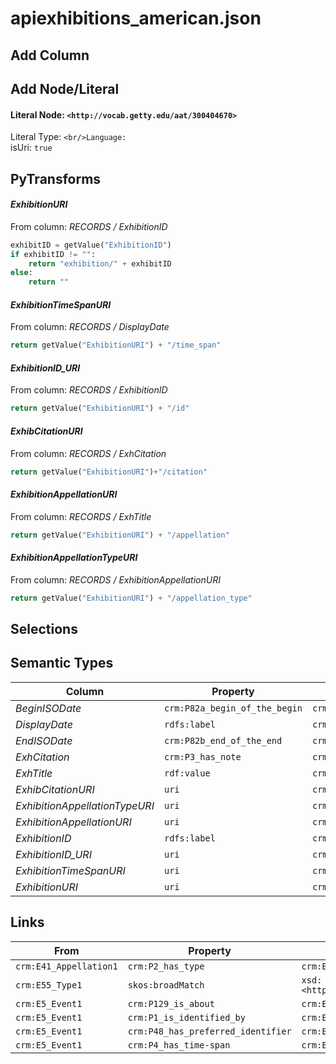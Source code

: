# apiexhibitions_american.json

## Add Column

## Add Node/Literal
#### Literal Node: `<http://vocab.getty.edu/aat/300404670>`
Literal Type: ``
<br/>Language: ``
<br/>isUri: `true`


## PyTransforms
#### _ExhibitionURI_
From column: _RECORDS / ExhibitionID_
``` python
exhibitID = getValue("ExhibitionID")
if exhibitID != "":
    return "exhibition/" + exhibitID
else:
    return ""
```

#### _ExhibitionTimeSpanURI_
From column: _RECORDS / DisplayDate_
``` python
return getValue("ExhibitionURI") + "/time_span"
```

#### _ExhibitionID_URI_
From column: _RECORDS / ExhibitionID_
``` python
return getValue("ExhibitionURI") + "/id"

```

#### _ExhibCitationURI_
From column: _RECORDS / ExhCitation_
``` python
return getValue("ExhibitionURI")+"/citation"
```

#### _ExhibitionAppellationURI_
From column: _RECORDS / ExhTitle_
``` python
return getValue("ExhibitionURI") + "/appellation"
```

#### _ExhibitionAppellationTypeURI_
From column: _RECORDS / ExhibitionAppellationURI_
``` python
return getValue("ExhibitionURI") + "/appellation_type"
```


## Selections

## Semantic Types
| Column | Property | Class |
|  ----- | -------- | ----- |
| _BeginISODate_ | `crm:P82a_begin_of_the_begin` | `crm:E52_Time-Span1`|
| _DisplayDate_ | `rdfs:label` | `crm:E52_Time-Span1`|
| _EndISODate_ | `crm:P82b_end_of_the_end` | `crm:E52_Time-Span1`|
| _ExhCitation_ | `crm:P3_has_note` | `crm:E33_Linguistic_Object1`|
| _ExhTitle_ | `rdf:value` | `crm:E41_Appellation1`|
| _ExhibCitationURI_ | `uri` | `crm:E33_Linguistic_Object1`|
| _ExhibitionAppellationTypeURI_ | `uri` | `crm:E55_Type1`|
| _ExhibitionAppellationURI_ | `uri` | `crm:E41_Appellation1`|
| _ExhibitionID_ | `rdfs:label` | `crm:E42_Identifier1`|
| _ExhibitionID_URI_ | `uri` | `crm:E42_Identifier1`|
| _ExhibitionTimeSpanURI_ | `uri` | `crm:E52_Time-Span1`|
| _ExhibitionURI_ | `uri` | `crm:E5_Event1`|


## Links
| From | Property | To |
|  --- | -------- | ---|
| `crm:E41_Appellation1` | `crm:P2_has_type` | `crm:E55_Type1`|
| `crm:E55_Type1` | `skos:broadMatch` | `xsd:<http://vocab.getty.edu/aat/300404670>`|
| `crm:E5_Event1` | `crm:P129_is_about` | `crm:E33_Linguistic_Object1`|
| `crm:E5_Event1` | `crm:P1_is_identified_by` | `crm:E41_Appellation1`|
| `crm:E5_Event1` | `crm:P48_has_preferred_identifier` | `crm:E42_Identifier1`|
| `crm:E5_Event1` | `crm:P4_has_time-span` | `crm:E52_Time-Span1`|
